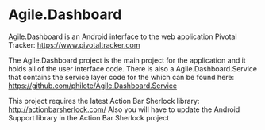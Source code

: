 Agile.Dashboard
================

Agile.Dashboard is an Android interface to the web application Pivotal Tracker: https://www.pivotaltracker.com

The Agile.Dashboard project is the main project for the application and it holds all of the user interface code. There is also a Agile.Dashboard.Service that contains the service layer code for the which can be found here: https://github.com/philote/Agile.Dashboard.Service

This project requires the latest Action Bar Sherlock library: http://actionbarsherlock.com/
Also you will have to update the Android Support library in the Action Bar Sherlock project